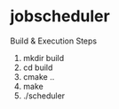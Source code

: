 # jobscheduler

Build & Execution Steps

1) mkdir build
2) cd build
3) cmake ..
4) make
5) ./scheduler
